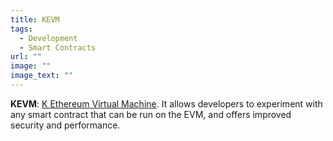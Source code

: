 ```yaml
---
title: KEVM
tags:
  - Development
  - Smart Contracts
url: ""
image: ""
image_text: ""
---
```


**KEVM**: [K Ethereum Virtual Machine](https://testnets.cardano.org/en/virtual-machines/kevm/overview/). It allows developers to experiment with any smart contract that can be run on the EVM, and offers improved security and performance.
